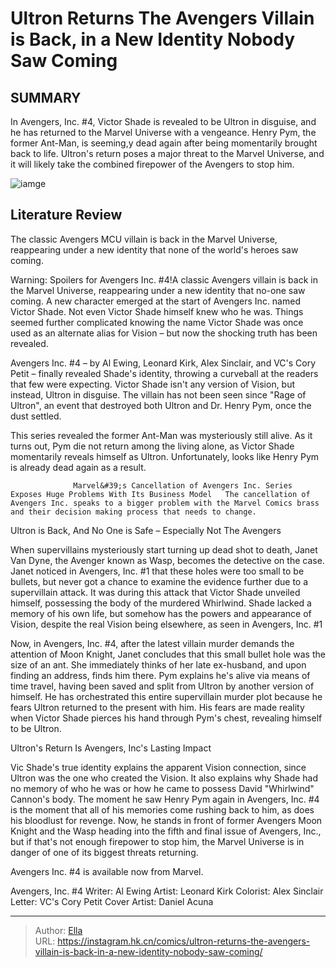 # Ultron Returns The Avengers Villain is Back, in a New Identity Nobody Saw Coming


## SUMMARY 



  In Avengers, Inc. #4, Victor Shade is revealed to be Ultron in disguise, and he has returned to the Marvel Universe with a vengeance.   Henry Pym, the former Ant-Man, is seeming,y dead again after being momentarily brought back to life.   Ultron&#39;s return poses a major threat to the Marvel Universe, and it will likely take the combined firepower of the Avengers to stop him.  

![iamge](https://static1.srcdn.com/wordpress/wp-content/uploads/2023/12/ultron1.jpg)

## Literature Review

The classic Avengers MCU villain is back in the Marvel Universe, reappearing under a new identity that none of the world&#39;s heroes saw coming. 




Warning: Spoilers for Avengers Inc. #4!A classic Avengers villain is back in the Marvel Universe, reappearing under a new identity that no-one saw coming. A new character emerged at the start of Avengers Inc. named Victor Shade. Not even Victor Shade himself knew who he was. Things seemed further complicated knowing the name Victor Shade was once used as an alternate alias for Vision – but now the shocking truth has been revealed.




Avengers Inc. #4 – by Al Ewing, Leonard Kirk, Alex Sinclair, and VC&#39;s Cory Petit – finally revealed Shade&#39;s identity, throwing a curveball at the readers that few were expecting. Victor Shade isn&#39;t any version of Vision, but instead, Ultron in disguise. The villain has not been seen since &#34;Rage of Ultron&#34;, an event that destroyed both Ultron and Dr. Henry Pym, once the dust settled.



          

This series revealed the former Ant-Man was mysteriously still alive. As it turns out, Pym die not return among the living alone, as Victor Shade momentarily reveals himself as Ultron. Unfortunately, looks like Henry Pym is already dead again as a result.

                  Marvel&#39;s Cancellation of Avengers Inc. Series Exposes Huge Problems With Its Business Model   The cancellation of Avengers Inc. speaks to a bigger problem with the Marvel Comics brass and their decision making process that needs to change.    





 Ultron is Back, And No One is Safe – Especially Not The Avengers 
          

When supervillains mysteriously start turning up dead shot to death, Janet Van Dyne, the Avenger known as Wasp, becomes the detective on the case. Janet noticed in Avengers, Inc. #1 that these holes were too small to be bullets, but never got a chance to examine the evidence further due to a supervillain attack. It was during this attack that Victor Shade unveiled himself, possessing the body of the murdered Whirlwind. Shade lacked a memory of his own life, but somehow has the powers and appearance of Vision, despite the real Vision being elsewhere, as seen in Avengers, Inc. #1

Now, in Avengers, Inc. #4, after the latest villain murder demands the attention of Moon Knight, Janet concludes that this small bullet hole was the size of an ant. She immediately thinks of her late ex-husband, and upon finding an address, finds him there. Pym explains he&#39;s alive via means of time travel, having been saved and split from Ultron by another version of himself. He has orchestrated this entire supervillain murder plot because he fears Ultron returned to the present with him. His fears are made reality when Victor Shade pierces his hand through Pym&#39;s chest, revealing himself to be Ultron.






 Ultron&#39;s Return Is Avengers, Inc&#39;s Lasting Impact 
          

Vic Shade&#39;s true identity explains the apparent Vision connection, since Ultron was the one who created the Vision. It also explains why Shade had no memory of who he was or how he came to possess David &#34;Whirlwind&#34; Cannon&#39;s body. The moment he saw Henry Pym again in Avengers, Inc. #4 is the moment that all of his memories come rushing back to him, as does his bloodlust for revenge. Now, he stands in front of former Avengers Moon Knight and the Wasp heading into the fifth and final issue of Avengers, Inc., but if that&#39;s not enough firepower to stop him, the Marvel Universe is in danger of one of its biggest threats returning.



Avengers Inc. #4 is available now from Marvel.







 Avengers, Inc. #4                 Writer: Al Ewing   Artist: Leonard Kirk   Colorist: Alex Sinclair   Letter: VC&#39;s Cory Petit   Cover Artist: Daniel Acuna      




---

> Author: [Ella](https://instagram.hk.cn/)  
> URL: https://instagram.hk.cn/comics/ultron-returns-the-avengers-villain-is-back-in-a-new-identity-nobody-saw-coming/  

